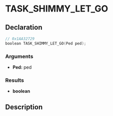 # TASK_SHIMMY_LET_GO

## Declaration
```cpp
// 0x1AA32729
boolean TASK_SHIMMY_LET_GO(Ped ped);
```

### Arguments
- **Ped:** ped

### Results
- **boolean**

## Description
